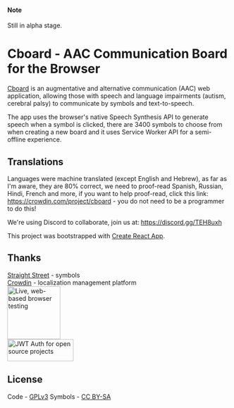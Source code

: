 #### Note

Still in alpha stage.

# Cboard - AAC Communication Board for the Browser

[Cboard](https://shayc.github.io/cboard) is an augmentative and alternative communication (AAC) web application, allowing those with speech and language impairments (autism, cerebral palsy) to communicate by symbols and text-to-speech.

The app uses the browser's native Speech Synthesis API to generate speech when a symbol is clicked, there are 3400 symbols to choose from when creating a new board and it uses Service Worker API for a semi-offline experience.

## Translations

Languages were machine translated (except English and Hebrew), as far as I'm aware, they are 80% correct, we need to proof-read Spanish, Russian, Hindi, French and more, if you want to help proof-read, click this link: https://crowdin.com/project/cboard - you do not need to be a programmer to do this!

We're using Discord to collaborate, join us at: https://discord.gg/TEH8uxh

This project was bootstrapped with [Create React App](https://github.com/facebookincubator/create-react-app).

## Thanks

[Straight Street](http://straight-street.com/gallery.php) - symbols  
[Crowdin](https://crowdin.com/) - localization management platform  
[<img src="https://www.browserstack.com/images/mail/browserstack-logo-footer.png" width="120" alt="Live, web-based browser testing">](https://www.browserstack.com/)  
[<img src="//cdn.auth0.com/oss/badges/a0-badge-light.png" width="150" height="50" alt="JWT Auth for open source projects">](https://auth0.com/?utm_source=oss&utm_medium=gp&utm_campaign=oss)

## License

Code - [GPLv3](https://github.com/shayc/cboard/blob/master/LICENSE)
Symbols - [CC BY-SA](https://creativecommons.org/licenses/by-sa/2.0/uk/)
